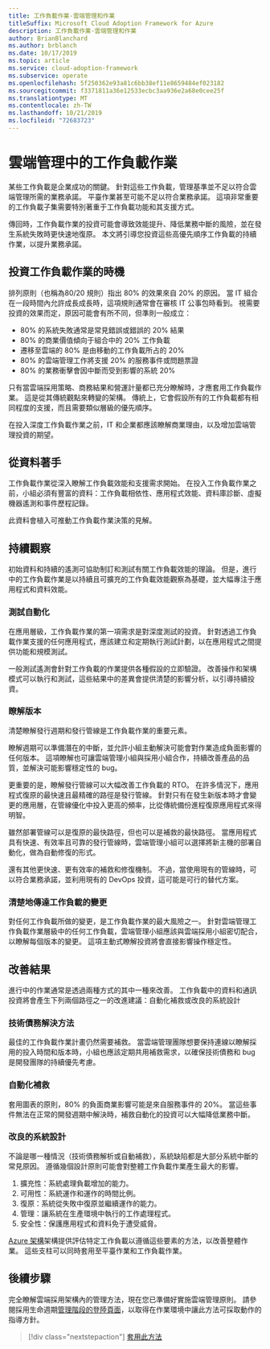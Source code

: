 ```yaml
---
title: 工作負載作業-雲端管理和作業
titleSuffix: Microsoft Cloud Adoption Framework for Azure
description: 工作負載作業-雲端管理和作業
author: BrianBlanchard
ms.author: brblanch
ms.date: 10/17/2019
ms.topic: article
ms.service: cloud-adoption-framework
ms.subservice: operate
ms.openlocfilehash: 5f250362e93a81c6bb38ef11e8659484ef023182
ms.sourcegitcommit: f3371811a36e12533ecbc3aa936e2a68e0cee25f
ms.translationtype: MT
ms.contentlocale: zh-TW
ms.lasthandoff: 10/21/2019
ms.locfileid: "72683723"
---
```

# <a name="workload-operations-in-cloud-management"></a>雲端管理中的工作負載作業

某些工作負載是企業成功的關鍵。 針對這些工作負載，管理基準並不足以符合雲端管理所需的業務承諾。 平臺作業甚至可能不足以符合業務承諾。 這項非常重要的工作負載子集需要特別著重于工作負載功能和其支援方式。

傳回時，工作負載作業的投資可能會導致效能提升、降低業務中斷的風險，並在發生系統失敗時更快速地復原。 本文將引導您投資這些高優先順序工作負載的持續作業，以提升業務承諾。

## <a name="when-to-invest-in-workload-operations"></a>投資工作負載作業的時機

排列原則（也稱為80/20 規則）指出 80% 的效果來自 20% 的原因。 當 IT 組合在一段時間內允許成長成長時，這項規則通常會在審核 IT 公事包時看到。 視需要投資的效果而定，原因可能會有所不同，但準則一般成立：

- 80% 的系統失敗通常是常見錯誤或錯誤的 20% 結果
- 80% 的商業價值傾向于組合中的 20% 工作負載
- 遷移至雲端的 80% 是由移動的工作負載所占的 20%
- 80% 的雲端管理工作將支援 20% 的服務事件或問題票證
- 80% 的業務衝擊會因中斷而受到影響的系統 20%

只有當雲端採用策略、商務結果和營運計量都已充分瞭解時，才應套用工作負載作業。 這是從其傳統觀點來轉變的架構。 傳統上，它會假設所有的工作負載都有相同程度的支援，而且需要類似層級的優先順序。

在投入深度工作負載作業之前，IT 和企業都應該瞭解商業理由，以及增加雲端管理投資的期望。

## <a name="start-with-the-data"></a>從資料著手

工作負載作業從深入瞭解工作負載效能和支援需求開始。 在投入工作負載作業之前，小組必須有豐富的資料：工作負載相依性、應用程式效能、資料庫診斷、虛擬機器遙測和事件歷程記錄。

此資料會植入可推動工作負載作業決策的見解。

## <a name="continued-observation"></a>持續觀察

初始資料和持續的遙測可協助制訂和測試有關工作負載效能的理論。 但是，進行中的工作負載作業是以持續且可擴充的工作負載效能觀察為基礎，並大幅專注于應用程式和資料效能。

### <a name="testing-automation"></a>測試自動化

在應用層級，工作負載作業的第一項需求是對深度測試的投資。 針對透過工作負載作業支援的任何應用程式，應該建立和定期執行測試計劃，以在應用程式之間提供功能和規模測試。

一般測試遙測會針對工作負載的作業提供各種假設的立即驗證。 改善操作和架構模式可以執行和測試，這些結果中的差異會提供清楚的影響分析，以引導持續投資。

### <a name="understand-releases"></a>瞭解版本

清楚瞭解發行週期和發行管線是工作負載作業的重要元素。

瞭解週期可以準備潛在的中斷，並允許小組主動解決可能會對作業造成負面影響的任何版本。 這項瞭解也可讓雲端管理小組與採用小組合作，持續改善產品的品質，並解決可能影響穩定性的 bug。

更重要的是，瞭解發行管線可以大幅改善工作負載的 RTO。 在許多情況下，應用程式復原的最快速且最精確的路徑是發行管線。 針對只有在發生新版本時才會變更的應用層，在管線優化中投入更高的頻率，比從傳統備份進程復原應用程式來得明智。

雖然部署管線可以是復原的最快路徑，但也可以是補救的最快路徑。 當應用程式具有快速、有效率且可靠的發行管線時，雲端管理小組可以選擇將新主機的部署自動化，做為自動修復的形式。

還有其他更快速、更有效率的補救和修復機制。 不過，當使用現有的管線時，可以符合業務承諾，並利用現有的 DevOps 投資，這可能是可行的替代方案。

### <a name="clearly-communicate-changes-to-the-workload"></a>清楚地傳達工作負載的變更

對任何工作負載所做的變更，是工作負載作業的最大風險之一。 針對雲端管理工作負載作業層級中的任何工作負載，雲端管理小組應該與雲端採用小組密切配合，以瞭解每個版本的變更。 這項主動式瞭解投資將會直接影響操作穩定性。

## <a name="improve-outcomes"></a>改善結果

進行中的作業通常是透過兩種方式的其中一種來改善。 工作負載中的資料和通訊投資將會產生下列兩個路徑之一的改進建議：自動化補救或改良的系統設計

### <a name="technical-debt-resolution"></a>技術債務解決方法

最佳的工作負載作業計畫仍然需要補救。 當雲端管理團隊想要保持連線以瞭解採用的投入時間和版本時，小組也應該定期共用補救需求，以確保技術債務和 bug 是開發團隊的持續優先考慮。

### <a name="automate-remediation"></a>自動化補救

套用圖表的原則，80% 的負面商業影響可能是來自服務事件的 20%。 當這些事件無法在正常的開發週期中解決時，補救自動化的投資可以大幅降低業務中斷。

### <a name="improved-system-design"></a>改良的系統設計

不論是哪一種情況（技術債務解析或自動補救），系統缺陷都是大部分系統中斷的常見原因。 遵循幾個設計原則可能會對整體工作負載作業產生最大的影響。

1. 擴充性：系統處理負載增加的能力。
2. 可用性：系統運作和運作的時間比例。
3. 復原：系統從失敗中復原並繼續運作的能力。
4. 管理：讓系統在生產環境中執行的工作處理程式。
5. 安全性：保護應用程式和資料免于遭受威脅。

[Azure 架構](https://docs.microsoft.com/azure/architecture/guide/pillars)架構提供評估特定工作負載以遵循這些要素的方法，以改善整體作業。 這些支柱可以同時套用至平臺作業和工作負載作業。

## <a name="next-steps"></a>後續步驟

完全瞭解雲端採用架構內的管理方法，現在您已準備好實施雲端管理原則。 請參閱採用生命週期[管理階段的登陸頁面](../index.md)，以取得在作業環境中讓此方法可採取動作的指導方針。

> [!div class="nextstepaction"]
> [套用此方法](../index.md)
